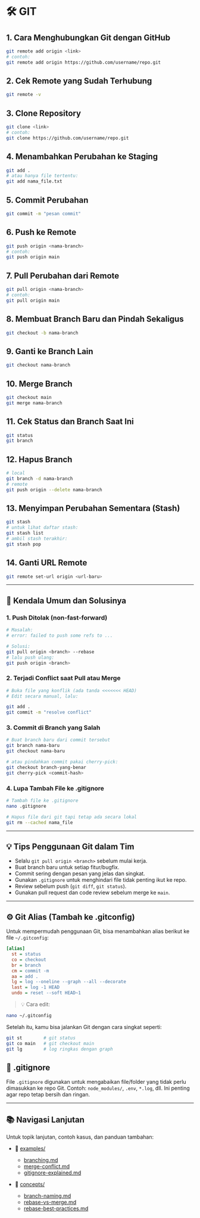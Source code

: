 # 🛠️ GIT

## 1. Cara Menghubungkan Git dengan GitHub

```bash
git remote add origin <link>
# contoh:
git remote add origin https://github.com/username/repo.git
```

## 2. Cek Remote yang Sudah Terhubung

```bash
git remote -v
```

## 3. Clone Repository

```bash
git clone <link>
# contoh:
git clone https://github.com/username/repo.git
```

## 4. Menambahkan Perubahan ke Staging

```bash
git add .
# atau hanya file tertentu:
git add nama_file.txt
```

## 5. Commit Perubahan

```bash
git commit -m "pesan commit"
```

## 6. Push ke Remote

```bash
git push origin <nama-branch>
# contoh:
git push origin main
```

## 7. Pull Perubahan dari Remote

```bash
git pull origin <nama-branch>
# contoh:
git pull origin main
```

## 8. Membuat Branch Baru dan Pindah Sekaligus

```bash
git checkout -b nama-branch
```

## 9. Ganti ke Branch Lain

```bash
git checkout nama-branch
```

## 10. Merge Branch

```bash
git checkout main
git merge nama-branch
```

## 11. Cek Status dan Branch Saat Ini

```bash
git status
git branch
```

## 12. Hapus Branch

```bash
# local
git branch -d nama-branch
# remote
git push origin --delete nama-branch
```

## 13. Menyimpan Perubahan Sementara (Stash)

```bash
git stash
# untuk lihat daftar stash:
git stash list
# ambil stash terakhir:
git stash pop
```

## 14. Ganti URL Remote

```bash
git remote set-url origin <url-baru>
```

---

## 🐛 Kendala Umum dan Solusinya

### 1. Push Ditolak (non-fast-forward)

```bash
# Masalah:
# error: failed to push some refs to ...

# Solusi:
git pull origin <branch> --rebase
# lalu push ulang:
git push origin <branch>
```

### 2. Terjadi Conflict saat Pull atau Merge

```bash
# Buka file yang konflik (ada tanda <<<<<<< HEAD)
# Edit secara manual, lalu:

git add .
git commit -m "resolve conflict"
```

### 3. Commit di Branch yang Salah

```bash
# Buat branch baru dari commit tersebut
git branch nama-baru
git checkout nama-baru

# atau pindahkan commit pakai cherry-pick:
git checkout branch-yang-benar
git cherry-pick <commit-hash>
```

### 4. Lupa Tambah File ke .gitignore

```bash
# Tambah file ke .gitignore
nano .gitignore

# Hapus file dari git tapi tetap ada secara lokal
git rm --cached nama_file
```

---

## 💡 Tips Penggunaan Git dalam Tim

- Selalu `git pull origin <branch>` sebelum mulai kerja.
- Buat branch baru untuk setiap fitur/bugfix.
- Commit sering dengan pesan yang jelas dan singkat.
- Gunakan `.gitignore` untuk menghindari file tidak penting ikut ke repo.
- Review sebelum push (`git diff`, `git status`).
- Gunakan pull request dan code review sebelum merge ke `main`.

---

## ⚙️ Git Alias (Tambah ke .gitconfig)

Untuk mempermudah penggunaan Git, bisa menambahkan alias berikut ke file
`~/.gitconfig`:

```ini
[alias]
  st = status
  co = checkout
  br = branch
  cm = commit -m
  aa = add .
  lg = log --oneline --graph --all --decorate
  last = log -1 HEAD
  undo = reset --soft HEAD~1
```

> 💡 Cara edit:

```bash
nano ~/.gitconfig
```

Setelah itu, kamu bisa jalankan Git dengan cara singkat seperti:

```bash
git st        # git status
git co main   # git checkout main
git lg        # log ringkas dengan graph
```

## 📁 .gitignore

File `.gitignore` digunakan untuk mengabaikan file/folder yang tidak perlu dimasukkan
ke repo Git. Contoh: `node_modules/`, `.env`, `*.log`, dll. Ini penting agar repo
tetap bersih dan ringan.

---

## 📚 Navigasi Lanjutan

Untuk topik lanjutan, contoh kasus, dan panduan tambahan:

- 📁 [examples/](./examples)

  - [branching.md](./examples/branching.md)
  - [merge-conflict.md](./examples/merge-conflict.md)
  - [gitignore-explained.md](./examples/gitignore-explained.md)

- 📁 [concepts/](./concepts)
  - [branch-naming.md](./concepts/branch-naming.md)
  - [rebase-vs-merge.md](./concepts/rebase-vs-merge.md)
  - [rebase-best-practices.md](./concepts/rebase-best-practices.md)
